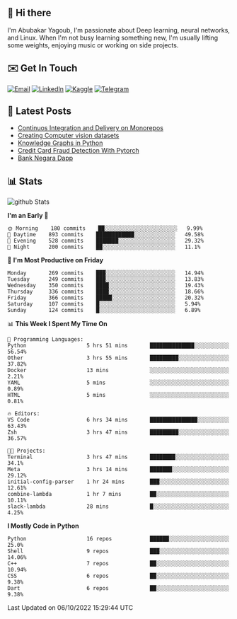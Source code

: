 ## 👋 Hi there

I'm Abubakar Yagoub, I'm passionate about Deep learning, neural networks, and
Linux. When I'm not busy learning something new, I'm usually lifting some
weights, enjoying music or working on side projects.

## ✉️ Get In Touch

[![Email](https://img.shields.io/badge/Email-f1f1f1?style=for-the-badge&logo=gmail&logoColor=0f111a)](mailto:git@blacksuan19.dev)
[![LinkedIn](https://img.shields.io/badge/LinkedIn-0077B5?style=for-the-badge&logo=linkedin&logoColor=white)](https://www.linkedin.com/in/blacksuan19/)
[![Kaggle](https://img.shields.io/badge/Kaggle-5acfff?style=for-the-badge&logo=kaggle&logoColor=white)](http://kaggle.com/abubakaryagob/)
[![Telegram](https://img.shields.io/badge/Telegram-2CA5E0?style=for-the-badge&logo=telegram&logoColor=white)](https://t.me/blacksuan19)

## 📩 Latest Posts

<!-- BLOG-POST-LIST:START -->
- [Continuos Integration and Delivery on Monorepos](https://www.blacksuan19.dev/blog/github-actions-monorepos/)
- [Creating Computer vision datasets](https://www.blacksuan19.dev/blog/creating-datasets/)
- [Knowledge Graphs in Python](https://www.blacksuan19.dev/projects/Knowledge_Graphs/)
- [Credit Card Fraud Detection With Pytorch](https://www.blacksuan19.dev/projects/credit-card-fraud-detection-with-pytorch/)
- [Bank Negara Dapp](https://www.blacksuan19.dev/projects/bank-negara/)
<!-- BLOG-POST-LIST:END -->

## 📊 Stats

![github Stats](https://github-readme-stats.vercel.app/api?username=blacksuan19&theme=github_dark&show_icons=true&count_private=true&custom_title=Github%20Stats&hide_border=true)

<!--START_SECTION:waka-->
**I'm an Early 🐤** 

```text
🌞 Morning    180 commits    ██░░░░░░░░░░░░░░░░░░░░░░░   9.99% 
🌆 Daytime    893 commits    ████████████░░░░░░░░░░░░░   49.58% 
🌃 Evening    528 commits    ███████░░░░░░░░░░░░░░░░░░   29.32% 
🌙 Night      200 commits    ██░░░░░░░░░░░░░░░░░░░░░░░   11.1%

```
📅 **I'm Most Productive on Friday** 

```text
Monday       269 commits    ███░░░░░░░░░░░░░░░░░░░░░░   14.94% 
Tuesday      249 commits    ███░░░░░░░░░░░░░░░░░░░░░░   13.83% 
Wednesday    350 commits    ████░░░░░░░░░░░░░░░░░░░░░   19.43% 
Thursday     336 commits    ████░░░░░░░░░░░░░░░░░░░░░   18.66% 
Friday       366 commits    █████░░░░░░░░░░░░░░░░░░░░   20.32% 
Saturday     107 commits    █░░░░░░░░░░░░░░░░░░░░░░░░   5.94% 
Sunday       124 commits    █░░░░░░░░░░░░░░░░░░░░░░░░   6.89%

```


📊 **This Week I Spent My Time On** 

```text
💬 Programming Languages: 
Python                   5 hrs 51 mins       ██████████████░░░░░░░░░░░   56.54% 
Other                    3 hrs 55 mins       █████████░░░░░░░░░░░░░░░░   37.82% 
Docker                   13 mins             ░░░░░░░░░░░░░░░░░░░░░░░░░   2.21% 
YAML                     5 mins              ░░░░░░░░░░░░░░░░░░░░░░░░░   0.89% 
HTML                     5 mins              ░░░░░░░░░░░░░░░░░░░░░░░░░   0.81%

🔥 Editors: 
VS Code                  6 hrs 34 mins       ███████████████░░░░░░░░░░   63.43% 
Zsh                      3 hrs 47 mins       █████████░░░░░░░░░░░░░░░░   36.57%

🐱‍💻 Projects: 
Terminal                 3 hrs 47 mins       ████████░░░░░░░░░░░░░░░░░   34.1% 
Meta                     3 hrs 14 mins       ███████░░░░░░░░░░░░░░░░░░   29.12% 
initial-config-parser    1 hr 24 mins        ███░░░░░░░░░░░░░░░░░░░░░░   12.61% 
combine-lambda           1 hr 7 mins         ██░░░░░░░░░░░░░░░░░░░░░░░   10.11% 
slack-lambda             28 mins             █░░░░░░░░░░░░░░░░░░░░░░░░   4.25%

```

**I Mostly Code in Python** 

```text
Python                   16 repos            ██████░░░░░░░░░░░░░░░░░░░   25.0% 
Shell                    9 repos             ███░░░░░░░░░░░░░░░░░░░░░░   14.06% 
C++                      7 repos             ██░░░░░░░░░░░░░░░░░░░░░░░   10.94% 
CSS                      6 repos             ██░░░░░░░░░░░░░░░░░░░░░░░   9.38% 
Dart                     6 repos             ██░░░░░░░░░░░░░░░░░░░░░░░   9.38%

```



 Last Updated on 06/10/2022 15:29:44 UTC
<!--END_SECTION:waka-->
